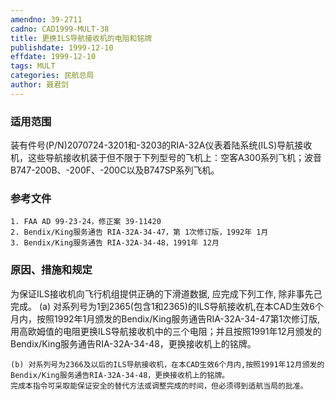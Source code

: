 ```yaml
---
amendno: 39-2711
cadno: CAD1999-MULT-38
title: 更换ILS导航接收机的电阻和铭牌
publishdate: 1999-12-10
effdate: 1999-12-10
tags: MULT
categories: 民航总局
author: 聂君剑
---
```


### 适用范围 
装有件号(P/N)2070724-3201和-3203的RIA-32A仪表着陆系统(ILS)导航接收机，这些导航接收机装于但不限于下列型号的飞机上：空客A300系列飞机；波音B747-200B、-200F、-200C以及B747SP系列飞机。

### 参考文件
    1. FAA AD 99-23-24，修正案 39-11420 
    2. Bendix/King服务通告 RIA-32A-34-47，第 1次修订版，1992年 1月
    3. Bendix/King服务通告 RIA-32A-34-48，1991年 12月

### 原因、措施和规定 
为保证ILS接收机向飞行机组提供正确的下滑道数据, 应完成下列工作, 除非事先己完成。 
(a) 对系列号为1到2365(包含1和2365)的ILS导航接收机,在本CAD生效6个月内，按照1992年1月颁发的Bendix/King服务通告RIA-32A-34-47第1次修订版,用高欧姆值的电阻更换ILS导航接收机中的三个电阻；并且按照1991年12月颁发的Bendix/King服务通告RIA-32A-34-48，更换接收机上的铭牌。 
         
    (b) 对系列号为2366及以后的ILS导航接收机，在本CAD生效6个月内,按照1991年12月颁发的Bendix/King服务通告RIA-32A-34-48，更换接收机上的铭牌。 
    完成本指令可采取能保证安全的替代方法或调整完成的时间，但必须得到适航当局的批准。

